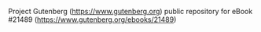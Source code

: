 Project Gutenberg (https://www.gutenberg.org) public repository for eBook #21489 (https://www.gutenberg.org/ebooks/21489)
